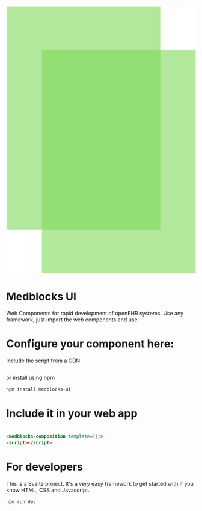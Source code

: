 ![medblocks ui logo](./public/medblocks-ui.svg)

# Medblocks UI
Web Components for rapid development of openEHR systems. Use any framework, just import the web components and use.

# Configure your component here:
Include the script from a CDN
```

```
or install using npm
```sh
npm install medblocks-ui
```

# Include it in your web app

```html

<medblocks-composition template={}/>
<script></script>

```


# For developers
This is a Svelte project. It's a very easy framework to get started with if you know HTML, CSS and Javascript. 
```
npm run dev
```